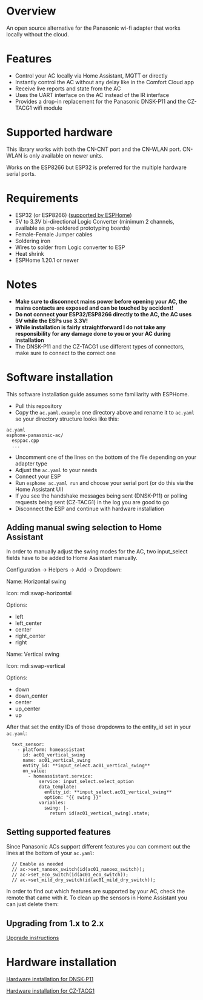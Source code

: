 # Overview

An open source alternative for the Panasonic wi-fi adapter that works locally without the cloud.

# Features

* Control your AC locally via Home Assistant, MQTT or directly
* Instantly control the AC without any delay like in the Comfort Cloud app
* Receive live reports and state from the AC
* Uses the UART interface on the AC instead of the IR interface
* Provides a drop-in replacement for the Panasonic DNSK-P11 and the CZ-TACG1 wifi module

# Supported hardware

This library works with both the CN-CNT port and the CN-WLAN port. CN-WLAN is only available on newer units.

Works on the ESP8266 but ESP32 is preferred for the multiple hardware serial ports.

# Requirements

* ESP32 (or ESP8266) ([supported by ESPHome](https://esphome.io/#devices))
* 5V to 3.3V bi-directional Logic Converter (minimum 2 channels, available as pre-soldered prototyping boards)
* Female-Female Jumper cables
* Soldering iron
* Wires to solder from Logic converter to ESP
* Heat shrink
* ESPHome 1.20.1 or newer

# Notes

* **Make sure to disconnect mains power before opening your AC, the mains contacts are exposed and can be touched by accident!**
* **Do not connect your ESP32/ESP8266 directly to the AC, the AC uses 5V while the ESPs use 3.3V!**
* **While installation is fairly straightforward I do not take any responsibility for any damage done to you or your AC during installation**
* The DNSK-P11 and the CZ-TACG1 use different types of connectors, make sure to connect to the correct one

# Software installation

This software installation guide assumes some familiarity with ESPHome.

* Pull this repository
* Copy the `ac.yaml.example` one directory above and rename it to `ac.yaml` so your directory structure looks like this:
```
ac.yaml
esphome-panasonic-ac/
  esppac.cpp
  ...
```
* Uncomment one of the lines on the bottom of the file depending on your adapter type
* Adjust the `ac.yaml` to your needs
* Connect your ESP
* Run `esphome ac.yaml run` and choose your serial port (or do this via the Home Assistant UI)
* If you see the handshake messages being sent (DNSK-P11) or polling requests being sent (CZ-TACG1) in the log you are good to go
* Disconnect the ESP and continue with hardware installation

## Adding manual swing selection to Home Assistant

In order to manually adjust the swing modes for the AC, two input_select fields have to be added to Home Assistant manually.

Configuration -> Helpers -> Add -> Dropdown:

Name: Horizontal swing

Icon: mdi:swap-horizontal

Options:
* left
* left_center
* center
* right_center
* right


Name: Vertical swing

Icon: mdi:swap-vertical

Options:
* down
* down_center
* center
* up_center
* up

After that set the entity IDs of those dropdowns to the entity_id set in your `ac.yaml`:

```
  text_sensor:
    - platform: homeassistant
      id: ac01_vertical_swing
      name: ac01_vertical_swing
      entity_id: **input_select.ac01_vertical_swing**
      on_value:
        - homeassistant.service:
            service: input_select.select_option
            data_template:
              entity_id: **input_select.ac01_vertical_swing**
              option: "{{ swing }}"
            variables:
              swing: |-
                return id(ac01_vertical_swing).state;
```

## Setting supported features

Since Panasonic ACs support different features you can comment out the lines at the bottom of your `ac.yaml`:

```
  // Enable as needed
  // ac->set_nanoex_switch(id(ac01_nanoex_switch));
  // ac->set_eco_switch(id(ac01_eco_switch));
  // ac->set_mild_dry_switch(id(ac01_mild_dry_switch));
```

In order to find out which features are supported by your AC, check the remote that came with it.
To clean up the sensors in Home Assistant you can just delete them:

## Upgrading from 1.x to 2.x

[Upgrade instructions](README.UPGRADING.md)

# Hardware installation

[Hardware installation for DNSK-P11](README.DNSKP11.md)

[Hardware installation for CZ-TACG1](README.CZTACG1.md)
